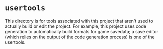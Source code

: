 
# `usertools`

This directory is for tools associated with this project that aren't used to actually build or edit the project. For example, this project uses code generation to automatically build formats for game savedata; a save editor (which relies on the output of the code generation process) is one of the usertools.
